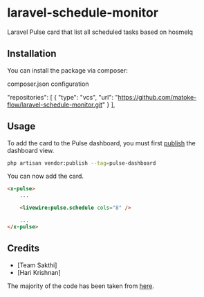 # laravel-schedule-monitor

Laravel Pulse card that list all scheduled tasks based on hosmelq 


## Installation

You can install the package via composer:


composer.json configuration

 "repositories": [
        {
            "type": "vcs",
            "url": "https://github.com/matoke-flow/laravel-schedule-monitor.git"
        }
    ],

## Usage

To add the card to the Pulse dashboard, you must first [publish](https://laravel.com/docs/10.x/pulse#dashboard-customization) the dashboard view.

```sh
php artisan vendor:publish --tag=pulse-dashboard
```

You can now add the card.

```html
<x-pulse>
    ...

    <livewire:pulse.schedule cols="8" />

    ...
</x-pulse>

```


## Credits
- [Team Sakthi]
- [Hari Krishnan]


The majority of the code has been taken from [here](https://github.com/laravel/framework/blob/10.x/src/Illuminate/Console/Scheduling/ScheduleListCommand.php).

